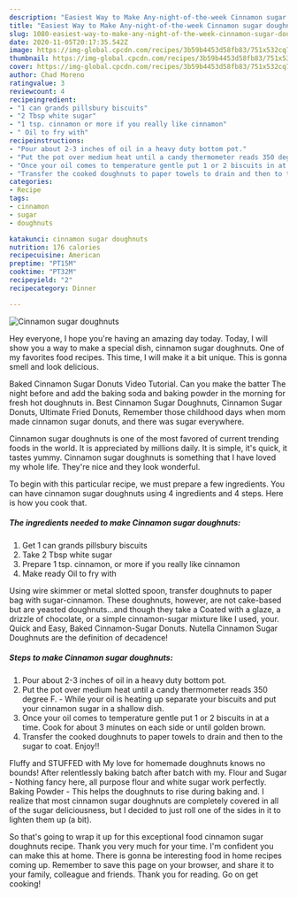```yaml
---
description: "Easiest Way to Make Any-night-of-the-week Cinnamon sugar doughnuts"
title: "Easiest Way to Make Any-night-of-the-week Cinnamon sugar doughnuts"
slug: 1080-easiest-way-to-make-any-night-of-the-week-cinnamon-sugar-doughnuts
date: 2020-11-05T20:17:35.542Z
image: https://img-global.cpcdn.com/recipes/3b59b4453d58fb83/751x532cq70/cinnamon-sugar-doughnuts-recipe-main-photo.jpg
thumbnail: https://img-global.cpcdn.com/recipes/3b59b4453d58fb83/751x532cq70/cinnamon-sugar-doughnuts-recipe-main-photo.jpg
cover: https://img-global.cpcdn.com/recipes/3b59b4453d58fb83/751x532cq70/cinnamon-sugar-doughnuts-recipe-main-photo.jpg
author: Chad Moreno
ratingvalue: 3
reviewcount: 4
recipeingredient:
- "1 can grands pillsbury biscuits"
- "2 Tbsp white sugar"
- "1 tsp. cinnamon or more if you really like cinnamon"
- " Oil to fry with"
recipeinstructions:
- "Pour about 2-3 inches of oil in a heavy duty bottom pot."
- "Put the pot over medium heat until a candy thermometer reads 350 degree F. While your oil is heating up separate your biscuits and put your cinnamon sugar in a shallow dish."
- "Once your oil comes to temperature gentle put 1 or 2 biscuits in at a time. Cook for about 3 minutes on each side or until golden brown."
- "Transfer the cooked doughnuts to paper towels to drain and then to the sugar to coat. Enjoy!!"
categories:
- Recipe
tags:
- cinnamon
- sugar
- doughnuts

katakunci: cinnamon sugar doughnuts 
nutrition: 176 calories
recipecuisine: American
preptime: "PT15M"
cooktime: "PT32M"
recipeyield: "2"
recipecategory: Dinner

---
```



![Cinnamon sugar doughnuts](https://img-global.cpcdn.com/recipes/3b59b4453d58fb83/751x532cq70/cinnamon-sugar-doughnuts-recipe-main-photo.jpg)

Hey everyone, I hope you're having an amazing day today. Today, I will show you a way to make a special dish, cinnamon sugar doughnuts. One of my favorites food recipes. This time, I will make it a bit unique. This is gonna smell and look delicious.

Baked Cinnamon Sugar Donuts Video Tutorial. Can you make the batter The night before and add the baking soda and baking powder in the morning for fresh hot doughnuts in. Best Cinnamon Sugar Doughnuts, Cinnamon Sugar Donuts, Ultimate Fried Donuts, Remember those childhood days when mom made cinnamon sugar donuts, and there was sugar everywhere.

Cinnamon sugar doughnuts is one of the most favored of current trending foods in the world. It is appreciated by millions daily. It is simple, it's quick, it tastes yummy. Cinnamon sugar doughnuts is something that I have loved my whole life. They're nice and they look wonderful.


To begin with this particular recipe, we must prepare a few ingredients. You can have cinnamon sugar doughnuts using 4 ingredients and 4 steps. Here is how you cook that.

<!--inarticleads1-->

##### The ingredients needed to make Cinnamon sugar doughnuts:

1. Get 1 can grands pillsbury biscuits
1. Take 2 Tbsp white sugar
1. Prepare 1 tsp. cinnamon, or more if you really like cinnamon
1. Make ready  Oil to fry with


Using wire skimmer or metal slotted spoon, transfer doughnuts to paper bag with sugar-cinnamon. These doughnuts, however, are not cake-based but are yeasted doughnuts…and though they take a Coated with a glaze, a drizzle of chocolate, or a simple cinnamon-sugar mixture like I used, your. Quick and Easy, Baked Cinnamon-Sugar Donuts. Nutella Cinnamon Sugar Doughnuts are the definition of decadence! 

<!--inarticleads2-->

##### Steps to make Cinnamon sugar doughnuts:

1. Pour about 2-3 inches of oil in a heavy duty bottom pot.
1. Put the pot over medium heat until a candy thermometer reads 350 degree F. - While your oil is heating up separate your biscuits and put your cinnamon sugar in a shallow dish.
1. Once your oil comes to temperature gentle put 1 or 2 biscuits in at a time. Cook for about 3 minutes on each side or until golden brown.
1. Transfer the cooked doughnuts to paper towels to drain and then to the sugar to coat. Enjoy!!


Fluffy and STUFFED with My love for homemade doughnuts knows no bounds! After relentlessly baking batch after batch with my. Flour and Sugar - Nothing fancy here, all purpose flour and white sugar work perfectly. Baking Powder - This helps the doughnuts to rise during baking and. I realize that most cinnamon sugar doughnuts are completely covered in all of the sugar deliciousness, but I decided to just roll one of the sides in it to lighten them up (a bit). 

So that's going to wrap it up for this exceptional food cinnamon sugar doughnuts recipe. Thank you very much for your time. I'm confident you can make this at home. There is gonna be interesting food in home recipes coming up. Remember to save this page on your browser, and share it to your family, colleague and friends. Thank you for reading. Go on get cooking!
